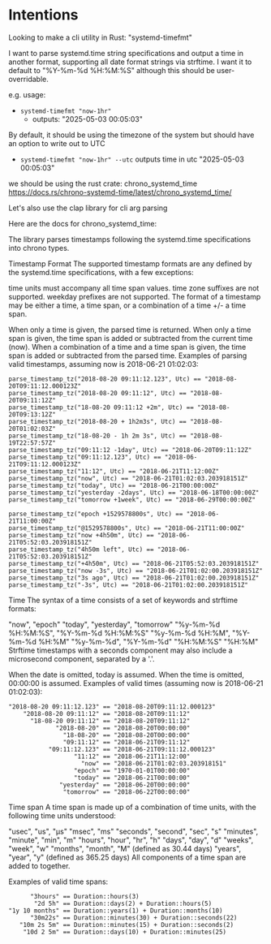 
# Intentions
Looking to make a cli utility in Rust: "systemd-timefmt"

I want to parse systemd.time string specifications and output a time in another format, supporting all date format strings via strftime.
I want it to default to "%Y-%m-%d %H:%M:%S" although this should be user-overridable.

e.g. usage:
- `systemd-timefmt "now-1hr"`
    - outputs: "2025-05-03 00:05:03"

By default, it should be using the timezone of the system but should have an option to write out to UTC 
- `systemd-timefmt "now-1hr" --utc` outputs time in utc "2025-05-03 00:05:03"

we should be using the rust crate: chrono_systemd_time
https://docs.rs/chrono-systemd-time/latest/chrono_systemd_time/

Let's also use the clap library for cli arg parsing

Here are the docs for chrono_systemd_time:

The library parses timestamps following the systemd.time specifications into chrono types.

Timestamp Format
The supported timestamp formats are any defined by the systemd.time specifications, with a few exceptions:

time units must accompany all time span values.
time zone suffixes are not supported.
weekday prefixes are not supported.
The format of a timestamp may be either a time, a time span, or a combination of a time +/- a time span.

When only a time is given, the parsed time is returned.
When only a time span is given, the time span is added or subtracted from the current time (now).
When a combination of a time and a time span is given, the time span is added or subtracted from the parsed time.
Examples of parsing valid timestamps, assuming now is 2018-06-21 01:02:03:

    parse_timestamp_tz("2018-08-20 09:11:12.123", Utc) == "2018-08-20T09:11:12.000123Z"
    parse_timestamp_tz("2018-08-20 09:11:12", Utc) == "2018-08-20T09:11:12Z"
    parse_timestamp_tz("18-08-20 09:11:12 +2m", Utc) == "2018-08-20T09:13:12Z"
    parse_timestamp_tz("2018-08-20 + 1h2m3s", Utc) == "2018-08-20T01:02:03Z"
    parse_timestamp_tz("18-08-20 - 1h 2m 3s", Utc) == "2018-08-19T22:57:57Z"
    parse_timestamp_tz("09:11:12 -1day", Utc) == "2018-06-20T09:11:12Z"
    parse_timestamp_tz("09:11:12.123", Utc) == "2018-06-21T09:11:12.000123Z"
    parse_timestamp_tz("11:12", Utc) == "2018-06-21T11:12:00Z"
    parse_timestamp_tz("now", Utc) == "2018-06-21T01:02:03.203918151Z"
    parse_timestamp_tz("today", Utc) == "2018-06-21T00:00:00Z"
    parse_timestamp_tz("yesterday -2days", Utc) == "2018-06-18T00:00:00Z"
    parse_timestamp_tz("tomorrow +1week", Utc) == "2018-06-29T00:00:00Z"

    parse_timestamp_tz("epoch +1529578800s", Utc) == "2018-06-21T11:00:00Z"
    parse_timestamp_tz("@1529578800s", Utc) == "2018-06-21T11:00:00Z"
    parse_timestamp_tz("now +4h50m", Utc) == "2018-06-21T05:52:03.203918151Z"
    parse_timestamp_tz("4h50m left", Utc) == "2018-06-21T05:52:03.203918151Z"
    parse_timestamp_tz("+4h50m", Utc) == "2018-06-21T05:52:03.203918151Z"
    parse_timestamp_tz("now -3s", Utc) == "2018-06-21T01:02:00.203918151Z"
    parse_timestamp_tz("3s ago", Utc) == "2018-06-21T01:02:00.203918151Z"
    parse_timestamp_tz("-3s", Utc) == "2018-06-21T01:02:00.203918151Z"
Time
The syntax of a time consists of a set of keywords and strftime formats:

"now", "epoch"
"today", "yesterday", "tomorrow"
"%y-%m-%d %H:%M:%S", "%Y-%m-%d %H:%M:%S"
"%y-%m-%d %H:%M", "%Y-%m-%d %H:%M"
"%y-%m-%d", "%Y-%m-%d"
"%H:%M:%S"
"%H:%M"
Strftime timestamps with a seconds component may also include a microsecond component, separated by a '.'.

When the date is omitted, today is assumed.
When the time is omitted, 00:00:00 is assumed.
Examples of valid times (assuming now is 2018-06-21 01:02:03):

    "2018-08-20 09:11:12.123" == "2018-08-20T09:11:12.000123"
        "2018-08-20 09:11:12" == "2018-08-20T09:11:12"
          "18-08-20 09:11:12" == "2018-08-20T09:11:12"
                 "2018-08-20" == "2018-08-20T00:00:00"
                   "18-08-20" == "2018-08-20T00:00:00"
                   "09:11:12" == "2018-06-21T09:11:12"
               "09:11:12.123" == "2018-06-21T09:11:12.000123"
                      "11:12" == "2018-06-21T11:12:00"
                        "now" == "2018-06-21T01:02:03.203918151"
                      "epoch" == "1970-01-01T00:00:00"
                      "today" == "2018-06-21T00:00:00"
                  "yesterday" == "2018-06-20T00:00:00"
                   "tomorrow" == "2018-06-22T00:00:00"
Time span
A time span is made up of a combination of time units, with the following time units understood:

"usec", "us", "µs"
"msec", "ms"
"seconds", "second", "sec", "s"
"minutes", "minute", "min", "m"
"hours", "hour", "hr", "h"
"days", "day", "d"
"weeks", "week", "w"
"months", "month", "M" (defined as 30.44 days)
"years", "year", "y" (defined as 365.25 days)
All components of a time span are added to together.

Examples of valid time spans:

          "3hours" == Duration::hours(3)
           "2d 5h" == Duration::days(2) + Duration::hours(5)
    "1y 10 months" == Duration::years(1) + Duration::months(10)
          "30m22s" == Duration::minutes(30) + Duration::seconds(22)
       "10m 2s 5m" == Duration::minutes(15) + Duration::seconds(2)
        "10d 2 5m" == Duration::days(10) + Duration::minutes(25)